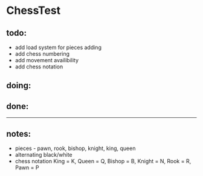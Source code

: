 # ChessTest

## todo:

* add load system for pieces adding
* add chess numbering
* add movement availibility
* add chess notation

## doing:

## done:

--------------------

## notes:

* pieces - pawn, rook, bishop, knight, king, queen
* alternating black/white
* chess notation King = K, Queen = Q, Bishop = B, Knight = N, Rook = R, Pawn = P